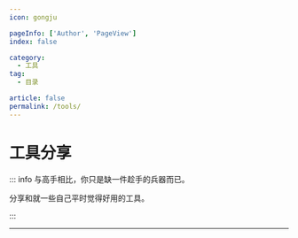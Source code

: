 ```yaml
---
icon: gongju

pageInfo: ['Author', 'PageView']
index: false

category:
  - 工具
tag:
  - 目录

article: false
permalink: /tools/
---
```


# 工具分享

::: info 与高手相比，你只是缺一件趁手的兵器而已。

分享和就一些自己平时觉得好用的工具。

:::

---

<Catalog base='/tools/' />
